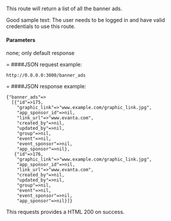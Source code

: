 This route will return a list of all the banner ads.

Good sample text: The user needs to be logged in and have valid credentials to use this route.

#### Parameters

none; only default response

=
####JSON request example:
```
http://0.0.0.0:3000/banner_ads
```
=
####JSON response example:

```
{"banner_ads"=>
  [{"id"=>175,
    "graphic_link"=>"www.example.com/graphic_link.jpg",
    "app_sponsor_id"=>nil,
    "link_url"=>"www.evanta.com",
    "created_by"=>nil,
    "updated_by"=>nil,
    "group"=>nil,
    "event"=>nil,
    "event_sponsor"=>nil,
    "app_sponsor"=>nil},
   {"id"=>176,
    "graphic_link"=>"www.example.com/graphic_link.jpg",
    "app_sponsor_id"=>nil,
    "link_url"=>"www.evanta.com",
    "created_by"=>nil,
    "updated_by"=>nil,
    "group"=>nil,
    "event"=>nil,
    "event_sponsor"=>nil,
    "app_sponsor"=>nil}]}
```

This requests provides a HTML 200 on success.